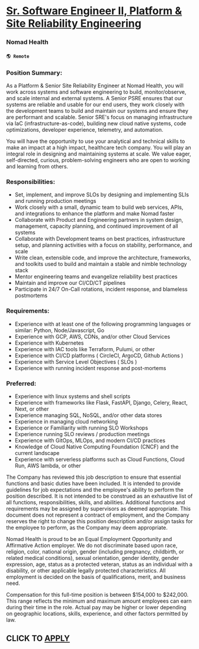 # [Sr. Software Engineer II, Platform & Site Reliability Engineering](https://www.remotewlb.com/apply/sr-software-engineer-ii-platform-site-reliability-engineering)  
### Nomad Health  
#### `🌎 Remote`  

### Position Summary:

As a Platform & Senior Site Reliability Engineer at Nomad Health, you will work across systems and software engineering to build, monitor/observe, and scale internal and external systems. A Senior PSRE ensures that our systems are reliable and usable for our end users, they work closely with the development teams to build and maintain our systems and ensure they are performant and scalable. Senior SRE's focus on managing infrastructure via IaC (infrastructure-as-code), building new cloud native systems, code optimizations, developer experience, telemetry, and automation.  
  
You will have the opportunity to use your analytical and technical skills to make an impact at a high impact, healthcare tech company. You will play an integral role in designing and maintaining systems at scale. We value eager, self-directed, curious, problem-solving engineers who are open to working and learning from others.

### Responsibilities:

  * Set, implement, and improve SLOs by designing and implementing SLIs and running production meetings
  * Work closely with a small, dynamic team to build web services, APIs, and integrations to enhance the platform and make Nomad faster
  * Collaborate with Product and Engineering partners in system design, management, capacity planning, and continued improvement of all systems
  * Collaborate with Development teams on best practices, infrastructure setup, and planning activities with a focus on stability, performance, and scale
  * Write clean, extensible code, and improve the architecture, frameworks, and toolkits used to build and maintain a stable and nimble technology stack
  * Mentor engineering teams and evangelize reliability best practices
  * Maintain and improve our CI/CD/CT pipelines
  * Participate in 24/7 On-Call rotations, incident response, and blameless postmortems

### Requirements:

  * Experience with at least one of the following programming languages or similar: Python, Node/Javascript, Go
  * Experience with GCP, AWS, CDNs, and/or other Cloud Services
  * Experience with Kubernetes
  * Experience with IAC tools like Terraform, Pulumi, or other
  * Experience with CI/CD platforms ( CircleCI, ArgoCD, Github Actions )
  * Experience with Service Level Objectives ( SLOs )
  * Experience with running incident response and post-mortems

### Preferred:

  * Experience with linux systems and shell scripts
  * Experience with frameworks like Flask, FastAPI, Django, Celery, React, Next, or other
  * Experience managing SQL, NoSQL, and/or other data stores
  * Experience in managing cloud networking
  * Experience or Familiarity with running SLO Workshops
  * Experience running SLO reviews / production meetings
  * Experience with GitOps, MLOps, and modern CI/CD practices
  * Knowledge of Cloud Native Computing Foundation (CNCF) and the current landscape
  * Experience with serverless platforms such as Cloud Functions, Cloud Run, AWS lambda, or other

The Company has reviewed this job description to ensure that essential functions and basic duties have been included. It is intended to provide guidelines for job expectations and the employee's ability to perform the position described. It is not intended to be construed as an exhaustive list of all functions, responsibilities, skills, and abilities. Additional functions and requirements may be assigned by supervisors as deemed appropriate. This document does not represent a contract of employment, and the Company reserves the right to change this position description and/or assign tasks for the employee to perform, as the Company may deem appropriate.

Nomad Health is proud to be an Equal Employment Opportunity and Affirmative Action employer. We do not discriminate based upon race, religion, color, national origin, gender (including pregnancy, childbirth, or related medical conditions), sexual orientation, gender identity, gender expression, age, status as a protected veteran, status as an individual with a disability, or other applicable legally protected characteristics. All employment is decided on the basis of qualifications, merit, and business need.

Compensation for this full-time position is between $154,000 to $242,000. This range reflects the minimum and maximum amount employees can earn during their time in the role. Actual pay may be higher or lower depending on geographic locations, skills, experience, and other factors permitted by law.

  
## CLICK TO [APPLY](https://www.remotewlb.com/apply/sr-software-engineer-ii-platform-site-reliability-engineering)

